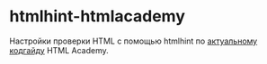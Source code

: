# htmlhint-htmlacademy
Настройки проверки HTML с помощью htmlhint по [актуальному кодгайду](https://github.com/htmlacademy/codeguide/blob/master/.htmlhintrc) HTML Academy.
